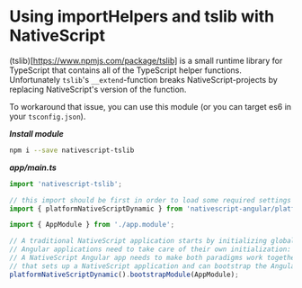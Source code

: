 # Using importHelpers and tslib with NativeScript

(tslib)[https://www.npmjs.com/package/tslib] is a small runtime library for TypeScript that contains all of the TypeScript helper functions.
Unfortunately `tslib`'s `__extend`-function breaks NativeScript-projects by replacing NativeScript's version of the function.

To workaround that issue, you can use this module (or you can target es6 in your `tsconfig.json`).

***Install module***
```bash
npm i --save nativescript-tslib
```

***app/main.ts***
```typescript
import 'nativescript-tslib';

// this import should be first in order to load some required settings (like globals and reflect-metadata)
import { platformNativeScriptDynamic } from 'nativescript-angular/platform';

import { AppModule } from './app.module';

// A traditional NativeScript application starts by initializing global objects, setting up global CSS rules, creating, and navigating to the main page.
// Angular applications need to take care of their own initialization: modules, components, directives, routes, DI providers.
// A NativeScript Angular app needs to make both paradigms work together, so we provide a wrapper platform object, platformNativeScriptDynamic,
// that sets up a NativeScript application and can bootstrap the Angular framework.
platformNativeScriptDynamic().bootstrapModule(AppModule);
```
